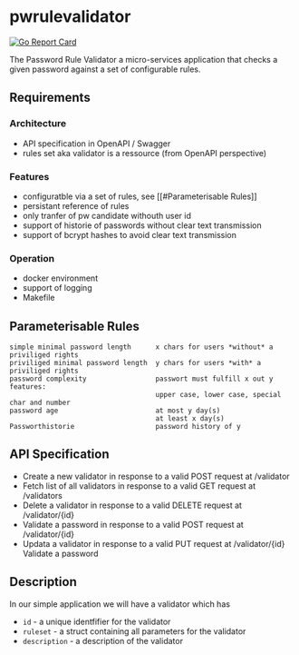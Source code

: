 # pwrulevalidator
[![Go Report Card](https://goreportcard.com/badge/github.com/theovassiliou/pwrulevalidator)](https://goreportcard.com/report/github.com/theovassiliou/pwrulevalidator)

The Password Rule Validator a micro-services application that checks a given password against a set of configurable rules. 

## Requirements

### Architecture

- API specification in OpenAPI / Swagger
- rules set aka validator is a ressource (from OpenAPI perspective)


### Features

- configuratble via a set of rules, see [[#Parameterisable Rules]]
- persistant reference of rules
- only tranfer of pw candidate withouth user id
- support of historie of passwords without clear text transmission
- support of bcrypt hashes to avoid clear text transmission

### Operation

- docker environment
- support of logging
- Makefile



## Parameterisable Rules


    simple minimal password length      x chars for users *without* a priviliged rights 
    priviliged minimal password length  y chars for users *with* a priviliged rights
    password complexity                 passwort must fulfill x out y features:
                                        upper case, lower case, special char and number
    password age	                    at most y day(s)
                                        at least x day(s)
    Passworthistorie                    password history of y


## API Specification

* Create a new validator in response to a valid POST request at /validator
* Fetch  list of all validators in response to a valid GET request at /validators
* Delete a validator in response to a valid DELETE request at /validator/{id}
* Validate a password in response to a valid POST request at /validator/{id}
* Updata a validator in response to a valid PUT request at /validator/{id}
Validate a password 

## Description

In our simple application we will have a validator which has 

* `id` - a unique identfifier for the validator
* `ruleset` - a struct containing all parameters for the validator
* `description` - a description of the validator
